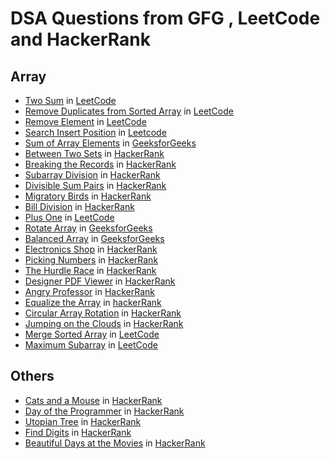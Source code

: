 # DSA Questions from GFG , LeetCode and HackerRank

## Array
- [Two Sum](https://github.com/samantaavijit/DSA/blob/master/src/com/avijitsamanta/leetcode/array/TwoSum.java) in [LeetCode](https://leetcode.com/problems/two-sum/)
- [Remove Duplicates from Sorted Array](https://github.com/samantaavijit/DSA/blob/master/src/com/avijitsamanta/leetcode/array/RemoveDuplicatesFromSortedArray.java) in [LeetCode](https://leetcode.com/problems/remove-duplicates-from-sorted-array/)
- [Remove Element](https://github.com/samantaavijit/DSA/blob/master/src/com/avijitsamanta/leetcode/array/RemoveElement.java) in [LeetCode](https://leetcode.com/problems/remove-element/)
- [Search Insert Position](https://github.com/samantaavijit/DSA/blob/master/src/com/avijitsamanta/leetcode/array/SearchInsertPosition.java) in [Leetcode](https://leetcode.com/problems/search-insert-position/)
- [Sum of Array Elements](https://github.com/samantaavijit/DSA/blob/master/src/com/avijitsamanta/gfg/array/SumOfArrayElements.java) in [GeeksforGeeks](https://practice.geeksforgeeks.org/problems/sum-of-array-elements2502/1/?category[]=Arrays&category[]=Arrays&problemStatus=solved&page=1&query=category[]ArraysproblemStatussolvedpage1category[]Arrays#)
- [Between Two Sets](https://github.com/samantaavijit/DSA/blob/master/src/com/avijitsamanta/hackerrank/array/BetweenTwoSets.java) in [HackerRank](https://www.hackerrank.com/challenges/between-two-sets/problem)
- [Breaking the Records](https://github.com/samantaavijit/DSA/blob/master/src/com/avijitsamanta/hackerrank/array/BreakingTheRecords.java) in [HackerRank](https://www.hackerrank.com/challenges/breaking-best-and-worst-records/problem)
- [Subarray Division](https://github.com/samantaavijit/DSA/blob/master/src/com/avijitsamanta/hackerrank/array/SubarrayDivision.java) in [HackerRank](https://www.hackerrank.com/challenges/the-birthday-bar/problem)
- [Divisible Sum Pairs](https://github.com/samantaavijit/DSA/blob/master/src/com/avijitsamanta/hackerrank/array/DivisibleSumPairs.java) in [HackerRank](https://www.hackerrank.com/challenges/divisible-sum-pairs/problem)
- [Migratory Birds](https://github.com/samantaavijit/DSA/blob/master/src/com/avijitsamanta/hackerrank/array/MigratoryBirds.java) in [HackerRank](https://www.hackerrank.com/challenges/migratory-birds/problem)
- [Bill Division](https://github.com/samantaavijit/DSA/blob/master/src/com/avijitsamanta/hackerrank/array/BillDivision.java) in [HackerRank](https://www.hackerrank.com/challenges/bon-appetit/problem)
- [Plus One](https://github.com/samantaavijit/DSA/blob/master/src/com/avijitsamanta/leetcode/array/PlusOne.java) in [LeetCode](https://leetcode.com/problems/plus-one/)
- [Rotate Array](https://github.com/samantaavijit/DSA/blob/master/src/com/avijitsamanta/gfg/array/RotateArray.java) in [GeeksforGeeks](https://practice.geeksforgeeks.org/problems/rotate-array-by-n-elements/0/?category[]=Arrays&category[]=Arrays&page=1&query=category[]Arrayspage1category[]Arrays)
- [Balanced Array](https://github.com/samantaavijit/DSA/blob/master/src/com/avijitsamanta/gfg/array/BalancedArray.java) in [GeeksforGeeks](https://practice.geeksforgeeks.org/problems/balanced-array07200720/1/?category[]=Arrays&category[]=Arrays&page=1&query=category[]Arrayspage1category[]Arrays)
- [Electronics Shop](https://github.com/samantaavijit/DSA/blob/master/src/com/avijitsamanta/hackerrank/array/ElectronicsShop.java) in [HackerRank](https://www.hackerrank.com/challenges/electronics-shop/problem)
- [Picking Numbers](https://github.com/samantaavijit/DSA/blob/master/src/com/avijitsamanta/hackerrank/array/PickingNumbers.java) in [HackerRank](https://www.hackerrank.com/challenges/picking-numbers/problem)
- [The Hurdle Race](https://github.com/samantaavijit/DSA/blob/master/src/com/avijitsamanta/hackerrank/array/TheHurdleRace.java) in [HackerRank](https://www.hackerrank.com/challenges/the-hurdle-race/problem)
- [Designer PDF Viewer](https://github.com/samantaavijit/DSA/blob/master/src/com/avijitsamanta/hackerrank/array/DesignerPDFViewer.java) in [HackerRank](https://www.hackerrank.com/challenges/designer-pdf-viewer/problem)
- [Angry Professor](https://github.com/samantaavijit/DSA/blob/master/src/com/avijitsamanta/hackerrank/array/AngryProfessor.java) in [HackerRank](https://www.hackerrank.com/challenges/angry-professor/problem)
- [Equalize the Array](https://github.com/samantaavijit/DSA/blob/master/src/com/avijitsamanta/hackerrank/array/EqualizeTheArray.java) in [hackerRank](https://www.hackerrank.com/challenges/equality-in-a-array/problem)
- [Circular Array Rotation](https://github.com/samantaavijit/DSA/blob/master/src/com/avijitsamanta/hackerrank/array/CircularArrayRotation.java) in [HackerRank](https://www.hackerrank.com/challenges/circular-array-rotation/problem)
- [Jumping on the Clouds](https://github.com/samantaavijit/DSA/blob/master/src/com/avijitsamanta/hackerrank/array/JumpingOnTheClouds.java) in [HackerRank](https://www.hackerrank.com/challenges/jumping-on-the-clouds-revisited/problem)
- [Merge Sorted Array](https://github.com/samantaavijit/DSA/blob/master/src/com/avijitsamanta/leetcode/array/MergeSortedArray.java) in [LeetCode](https://leetcode.com/problems/merge-sorted-array/)
- [Maximum Subarray]() in [LeetCode](https://leetcode.com/problems/maximum-subarray/)

## Others
- [Cats and a Mouse](https://github.com/samantaavijit/DSA/blob/master/src/com/avijitsamanta/hackerrank/others/CatsAndAMouse.java) in [HackerRank](https://www.hackerrank.com/challenges/cats-and-a-mouse/problem)
- [Day of the Programmer](https://github.com/samantaavijit/DSA/blob/master/src/com/avijitsamanta/hackerrank/others/DayOfTheProgrammer.java) in [HackerRank](https://www.hackerrank.com/challenges/day-of-the-programmer/problem)
- [Utopian Tree](https://github.com/samantaavijit/DSA/blob/master/src/com/avijitsamanta/hackerrank/others/UtopianTree.java) in [HackerRank](https://www.hackerrank.com/challenges/utopian-tree/problem)
- [Find Digits](https://github.com/samantaavijit/DSA/blob/master/src/com/avijitsamanta/hackertrank/others/FindDigits.java) in [HackerRank](https://www.hackerrank.com/challenges/find-digits/problem)
- [Beautiful Days at the Movies](https://github.com/samantaavijit/DSA/blob/master/src/com/avijitsamanta/hackerrank/others/BeautifulDaysAtTheMovies.java) in [HackerRank](https://www.hackerrank.com/challenges/beautiful-days-at-the-movies/problem)
